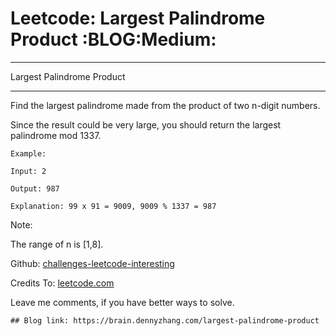 # Leetcode: Largest Palindrome Product     :BLOG:Medium:


---

Largest Palindrome Product  

---

Find the largest palindrome made from the product of two n-digit numbers.  

Since the result could be very large, you should return the largest palindrome mod 1337.  

    Example:
    
    Input: 2
    
    Output: 987
    
    Explanation: 99 x 91 = 9009, 9009 % 1337 = 987

Note:  

The range of n is [1,8].  

Github: [challenges-leetcode-interesting](https://github.com/DennyZhang/challenges-leetcode-interesting/tree/master/largest-palindrome-product)  

Credits To: [leetcode.com](https://leetcode.com/problems/largest-palindrome-product/description/)  

Leave me comments, if you have better ways to solve.  

    ## Blog link: https://brain.dennyzhang.com/largest-palindrome-product